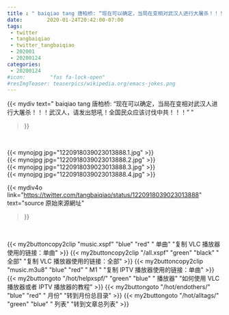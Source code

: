```yaml
---
title : " baiqiao tang 唐柏桥: “现在可以确定，当局在变相对武汉人进行大屠杀！！！武汉人，请发出怒吼！全国民众应该讨伐中共！！！”  "
date:        2020-01-24T20:42:00-07:00
tags:
 - twitter
 - tangbaiqiao
 - twitter_tangbaiqiao
 - 202001
 - 20200124
categories:
 - 20200124
#icon:        "fas fa-lock-open"
#resImgTeaser: teaserpics/wikipedia.org/emacs-jokes.png
---
```


{{< mydiv text=" baiqiao tang 唐柏桥: “现在可以确定，当局在变相对武汉人进行大屠杀！！！武汉人，请发出怒吼！全国民众应该讨伐中共！！！”  "
>}}
<br>


 {{< mynojpg jpg="1220918039023013888.1.jpg" >}}<br>  {{< mynojpg jpg="1220918039023013888.2.jpg" >}}<br>  {{< mynojpg jpg="1220918039023013888.3.jpg" >}}<br>  {{< mynojpg jpg="1220918039023013888.4.jpg" >}}<br> 



{{< mydiv4o link="https://twitter.com/tangbaiqiao/status/1220918039023013888"
text="source 原始來源網址"
>}}


<br>




{{< my2buttoncopy2clip "music.xspf"        "blue"   "red"    " 单曲"  "复制 VLC 播放器使用的链接：单曲" >}} {{< my2buttoncopy2clip "/all.xspf"         "green"  "black"  " 全部"  "复制 VLC 播放器使用的链接：全部" >}} {{< my2buttoncopy2clip "music.m3u8"        "blue"   "red"    " M1 "    "复制 IPTV 播放器使用的链接：单曲" >}} {{< my2buttongoto      "/hot/helpxspf/"    "green"  "blue"   " 播放器" "如何使用 VLC 播放器或者 IPTV 播放器的教程" >}} {{< my2buttongoto      "/hot/endothers/"   "blue"   "red"    " 月份"   "转到月份总目录" >}} {{< my2buttongoto      "/hot/alltags/"     "green"  "blue"   " 列表"   "转到文章总列表" >}} 
